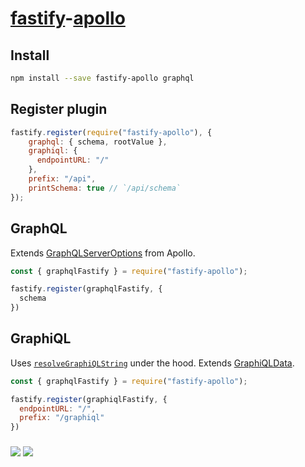 # [fastify](https://github.com/fastify/fastify)-[apollo](https://github.com/apollographql/apollo-server)

## Install
```bash
npm install --save fastify-apollo graphql
```

## Register plugin
```js
fastify.register(require("fastify-apollo"), {
    graphql: { schema, rootValue },
    graphiql: {
      endpointURL: "/"
    },
    prefix: "/api",
    printSchema: true // `/api/schema`
});
```

## GraphQL
Extends [GraphQLServerOptions](https://github.com/apollographql/apollo-server/blob/master/packages/apollo-server-core/src/graphqlOptions.ts#L7-L16) from Apollo.

```js
const { graphqlFastify } = require("fastify-apollo");

fastify.register(graphqlFastify, {
  schema
})
```

## GraphiQL
Uses [`resolveGraphiQLString`](https://github.com/apollographql/apollo-server/blob/master/packages/apollo-server-module-graphiql/src/resolveGraphiQLString.ts#L44-L49) under the hood. Extends [GraphiQLData](https://github.com/apollographql/apollo-server/blob/master/packages/apollo-server-module-graphiql/src/renderGraphiQL.ts#L9-L29).

```js
const { graphqlFastify } = require("fastify-apollo");

fastify.register(graphiqlFastify, {
  endpointURL: "/",
  prefix: "/graphiql"
})
```

###

<div>
  <img src="https://travis-ci.org/coopnd/fastify-apollo.svg?branch=master">

  <a href="https://standardjs.com">
    <img src="https://img.shields.io/badge/code_style-standard-brightgreen.svg">
  </a>
</div>